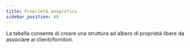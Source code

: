 ```yaml
---
title: Proprietà anagrafica
sidebar_position: 49
---
```


La tabella consente di creare una struttura ad albero di proprietà libere da associare ai clienti/fornitori.
